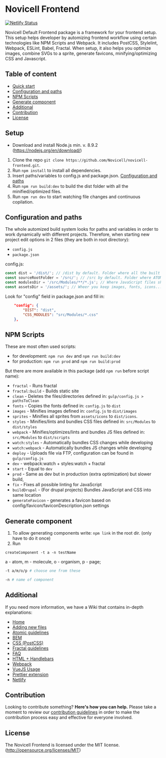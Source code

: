 # Novicell Frontend

[![Netlify Status](https://api.netlify.com/api/v1/badges/cd7530b5-4978-44cf-8719-be271a0b157a/deploy-status)](https://app.netlify.com/sites/novicell-frontend/deploys)

Novicell Default Frontend package is a framework for your frontend setup. This setup helps developer by automizing frontend workflow using certain technologies like NPM Scripts and Webpack. 
It includes PostCSS, Stylelint, Webpack, ESLint, Babel, Fractal.
When setup, it also helps you optimize images, combine SVGs to a sprite, generate favicons, minifying/optimizing CSS and Javascript.

## Table of content

-   [Quick start](#setup)
-   [Configuration and paths](#configuration-and-paths)
-   [NPM Scripts](#npm-scripts)
-   [Generate component](#generate-component)
-   [Additional](#additional)
-   [Contribution](#contribution)
-   [License](#license)

## Setup

-   Download and install Node.js min. v. 8.9.2 (https://nodejs.org/en/download/)

1. Clone the repo `git clone https://github.com/Novicell/novicell-frontend.git`. 
2. Run `npm install` to install all dependencies.
3. Insert paths/variables to config.js and package.json. [Configuration and paths](#configuration-and-paths)
4. Run `npm run build:dev` to build the dist folder with all the minified/optimized files. 
5. Run `npm run dev` to start watching file changes and continuous copilation.

## Configuration and paths

The whole automized build system looks for paths and variables in order to work dynamically with different projects.
Therefore, when starting new project edit options in 2 files (they are both in root directory):
* `config.js`
* `package.json`

config.js:
```js
const dist = '/dist/'; // /dist by default. Folder where all the built files will go to (minified/optimized/compiled)
const sourceRootFolder = '/src/'; // /src by default. Folder where ATOM modules belong
const modulesDir = '/src/Modules/**/*.js'; // Where JavaScript files should be placed. Add CSS files here if you want them as separate bundle
const assetsDir = '/assets/'; // Wheer you keep images, fonts, icons...
```

Look for "config" field in package.json and fill in:
```json
    "config": {
        "DIST": "dist",
        "CSS_MODULES": "src/Modules/*.css" 
    },
```

## NPM Scripts

These are most often used scripts:
* for development: `npm run dev` and `npm run build:dev`
* for production: `npm run prod` and `npm run build:prod`

But there are more available in this package (add `npm run` before script name):
-   `fractal` - Runs fractal
-   `fractal:build` - Builds static site
-   `clean` - Deletes the files/directories defined in: `gulp/config.js > pathsToClean`
-   `fonts` - Copies the fonts defined in: `config.js` to `dist`
-   `images` - Minifies images defined in: `config.js` to `dist/images`
-   `sprites` - Minifies all sprites from `assets/icons` to `dist/icons`.
-   `styles` - Minifies/lints and bundles CSS files defined in: `src/Modules` to `dist/styles`
-   `webpack` - Minifies/optimizes/lints and bundles JS files defined in: `src/Modules` to `dist/scripts`
-   `watch:styles` - Automatically bundles CSS changes while developing
-   `watch:webpack` - Automatically bundles JS changes while developing
-   `deploy` - Uploads file via FTP, configuration can be found in `gulp/config.js`
-   `dev` - webpack:watch + styles:watch + fractal
-   `start` - Equal to `dev`
-   `prod` - Same as dev but in production (extra optimization) but slower build,
-   `fix` - Fixes all possible linting for JavaScript
-   `buildDrupal` - (For drupal projects) Bundles JavaScript and CSS into same location
-   `generateFavicon` - generates a favicon based on config/favicon/faviconDescription.json settings

## Generate component

1. To allow generating components write: `npm link` in the root dir. (only have to do it once)
2. Run 
```
createComponent -t a -n testName
```

a - atom, m - molecule, o - organism, p - page;
```bash
-t a/m/o/p # choose one from these
```

```bash
-n # name of component
```

## Additional
If you need more information, we have a Wiki that contains in-depth explanations:
-   [Home](https://github.com/Novicell/novicell-frontend/wiki)
-   [Adding new files](https://github.com/Novicell/novicell-frontend/wiki/Adding-new-files)
-   [Atomic guidelines](https://github.com/Novicell/novicell-frontend/wiki/Atomic-guidelines)
-   [BEM](https://github.com/Novicell/novicell-frontend/wiki/BEM)
-   [CSS (PostCSS)](https://github.com/Novicell/novicell-frontend/wiki/CSS-(PostCSS))
-   [Fractal guidelines](https://github.com/Novicell/novicell-frontend/wiki/Fractal-guidelines)
-   [FAQ](https://github.com/Novicell/novicell-frontend/wiki/Frequently-asked-questions)
-   [HTML + Handlebars](https://github.com/Novicell/novicell-frontend/wiki/HTML-and-Handlebars)
-   [Webpack](#)
-   [VueJS Usage](#)
-   [Prettier extension](https://github.com/Novicell/novicell-frontend/wiki/Prettier-extension-on-VSCode)
-   [Netlify](https://github.com/Novicell/novicell-frontend/wiki/Setting-up-Netlify-CI)

## Contribution

Looking to contribute something? **Here's how you can help.**
Please take a moment to review our [contribution guidelines](https://github.com/Novicell/novicell-frontend/wiki/Contribution-guidelines) in order to make the contribution process easy and effective for everyone involved.

## License

The Novicell Frontend is licensed under the MIT license. (http://opensource.org/licenses/MIT)

